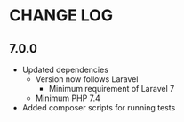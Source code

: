 # CHANGE LOG

## 7.0.0
* Updated dependencies
    * Version now follows Laravel
      * Minimum requirement of Laravel 7
    * Minimum PHP 7.4
* Added composer scripts for running tests

